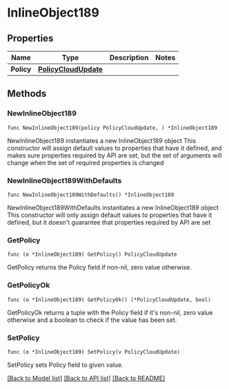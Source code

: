 # InlineObject189

## Properties

Name | Type | Description | Notes
------------ | ------------- | ------------- | -------------
**Policy** | [**PolicyCloudUpdate**](policyCloudUpdate.md) |  | 

## Methods

### NewInlineObject189

`func NewInlineObject189(policy PolicyCloudUpdate, ) *InlineObject189`

NewInlineObject189 instantiates a new InlineObject189 object
This constructor will assign default values to properties that have it defined,
and makes sure properties required by API are set, but the set of arguments
will change when the set of required properties is changed

### NewInlineObject189WithDefaults

`func NewInlineObject189WithDefaults() *InlineObject189`

NewInlineObject189WithDefaults instantiates a new InlineObject189 object
This constructor will only assign default values to properties that have it defined,
but it doesn't guarantee that properties required by API are set

### GetPolicy

`func (o *InlineObject189) GetPolicy() PolicyCloudUpdate`

GetPolicy returns the Policy field if non-nil, zero value otherwise.

### GetPolicyOk

`func (o *InlineObject189) GetPolicyOk() (*PolicyCloudUpdate, bool)`

GetPolicyOk returns a tuple with the Policy field if it's non-nil, zero value otherwise
and a boolean to check if the value has been set.

### SetPolicy

`func (o *InlineObject189) SetPolicy(v PolicyCloudUpdate)`

SetPolicy sets Policy field to given value.



[[Back to Model list]](../README.md#documentation-for-models) [[Back to API list]](../README.md#documentation-for-api-endpoints) [[Back to README]](../README.md)


